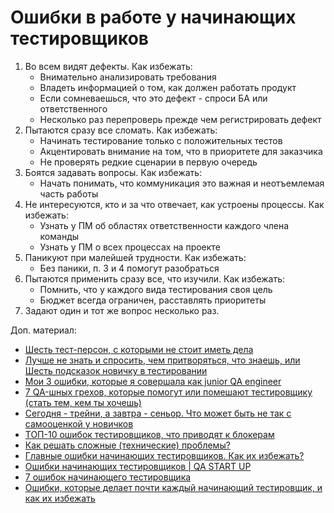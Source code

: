 # Ошибки в работе у начинающих тестировщиков

1. Во всем видят дефекты. Как избежать:
   * Внимательно анализировать требования
   * Владеть информацией о том, как должен работать продукт
   * Если сомневаешься, что это дефект - спроси БА или ответственного
   * Несколько раз перепроверь прежде чем регистрировать дефект
2. Пытаются сразу все сломать. Как избежать:
   * Начинать тестирование только с положительных тестов
   * Акцентировать внимание на том, что в приоритете для заказчика
   * Не проверять редкие сценарии в первую очередь
3. Боятся задавать вопросы. Как избежать:
   * Начать понимать, что коммуникация это важная и неотъемлемая часть работы
4. Не интересуются, кто и за что отвечает, как устроены процессы. Как избежать:
   * Узнать у ПМ об областях ответственности каждого члена команды
   * Узнать у ПМ о всех процессах на проекте
5. Паникуют при малейшей трудности. Как избежать:
   * Без паники, п. 3 и 4 помогут разобраться
6. Пытаются применить сразу все, что изучили. Как избежать:
   * Помнить, что у каждого вида тестирования своя цель
   * Бюджет всегда ограничен, расставлять приоритеты
7. Задают один и тот же вопрос несколько раз.

Доп. материал:

* [Шесть тест-персон, с которыми не стоит иметь дела](https://telegra.ph/SHest-test-person-s-kotorymi-ne-stoit-imet-dela-01-02)
* [Лучше не знать и спросить, чем притворяться, что знаешь, или Шесть подсказок новичку в тестировании](https://ru.hexlet.io/blog/posts/shest-podskazok-novichku-v-testirovanii)
* [Мои 3 ошибки, которые я совершала как junior QA engineer](https://abilmazhinova.medium.com/%D0%BC%D0%BE%D0%B8-3-%D0%BE%D1%88%D0%B8%D0%B1%D0%BA%D0%B8-%D0%BA%D0%BE%D1%82%D0%BE%D1%80%D1%8B%D0%B5-%D1%8F-%D1%81%D0%BE%D0%B2%D0%B5%D1%80%D1%88%D0%B0%D0%BB%D0%B0-%D0%BA%D0%B0%D0%BA-junior-qa-engineer-10290234e949)
* [7 QA-шных грехов, которые помогут или помешают тестировщику (стать тем, кем ты хочешь)](https://habr.com/ru/company/skyeng/blog/558656/)
* [Сегодня - трейни, а завтра - сеньор. Что может быть не так с самооценкой у новичков](https://habr.com/ru/company/nix/blog/557238/)
* [ТОП-10 ошибок тестировщиков, что приводят к блокерам](https://zen.yandex.ru/media/id/5e5822dfab3f5c1a51912a0f/top10-oshibok-testirovscikov-chto-privodiat-k-blokeram-611e8b4a271b2c7f7793431d)
* [Как решать сложные (технические) проблемы?](https://habr.com/ru/company/itelma/blog/554746/)
* [Главные ошибки начинающих тестировщиков. Как их избежать?](https://youtu.be/TeVRUcOiQXw?si=0CB-DFG099P3hh8x)
* [Ошибки начинающих тестировщиков | QA START UP](https://youtu.be/7_aPi_YUysE?si=LnYR0fzdEIn0bJrd)
* [7 ошибок начинающего тестировщика](https://sedtest-school.ru/about-qa/7-oshibok-nachinayushhego-testirovshhika/)
* [Ошибки, которые делает почти каждый начинающий тестировщик, и как их избежать](https://www.careerist.com/ru-insights/oshibki-kotorye-delaet-pochti-kazhdyy-nachinayushchiy-testirovshchik-i-kak-ih-izbezhat)
